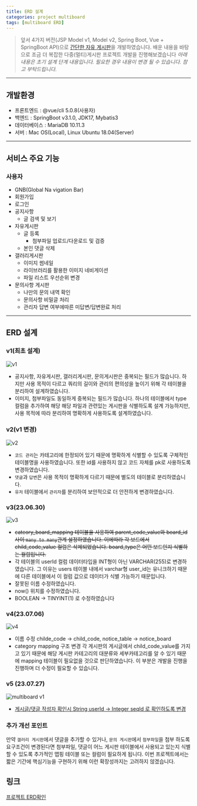 ```yaml
---
title: ERD 설계
categories: project multiboard
tags: [multiboard ERD]
---
```




> 앞서 4가지 버전(JSP Model v1, Model v2, Spring Boot, Vue + SpringBoot API)으로 
> [간단한 자유 게시판](https://www.notion.so/whssodi/6bdc5114ae3f4a68a717a1740465b274?pvs=4)을 개발하였습니다. 배운 내용을 바탕으로 조금 더 복잡한 다중(멀티)게시판 프로젝트 개발을 진행해보겠습니다
> *아래 내용은 초기 설계 단계 내용입니다. 필요한 경우 내용이 변경 될 수 있습니다. 참고 부탁드립니다.*


---
## 개발환경

- 프론트엔드 : @vue/cli 5.0.8(사용자)
- 백엔드 : SpringBoot v3.1.0, JDK17, Mybatis3 
- 데이터베이스 : MariaDB 10.11.3
- 서버 : Mac OS(Local), Linux Ubuntu 18.04(Server)

---
## 서비스 주요 기능

### 사용자 
  - GNB(Global Na vigation Bar)
  - 회원가입
  - 로그인
  - 공지사항
    - 글 검색 및 보기
  - 자유게시판
    - 글 등록
      - 첨부파일 업로드/다운로드 및 검증
    - 본인 댓글 삭제
  - 갤러리게시판
    - 이미지 썸네일
    - 라이브러리를 활용한 이미지 네비게이션
    - 파일 리스트 우선순위 변경 
  - 문의사항 게시판
    - 나만의 문의 내역 확인
    - 문의사항 비밀글 처리
    - 관리자 답변 여부에따른 미답변/답변완료 처리



---
## ERD 설계
### v1(최초 설계)
![v1](https://github.com/JeonJe/Multi_Board/assets/43032391/4e5eb8a9-1091-4368-b892-dbfdc4008b72)
- 공지사항, 자유게시판, 갤러리게시판, 문의게시판은 중복되는 필드가 많습니다. 하지만 사용 목적이 다르고 쿼리의 길이와 관리의 편의성을 높이기 위해 각 테이블을 분리하여 설계하였습니다.
- 이미지, 첨부파일도 동일하게 중복되는 필드가 많습니다. 하나의 테이블에서 type 컬럼을 추가하여 해당 해당 파일과 관련있는 게시판을 식별하도록 설계 가능하지만, 사용 목적에 따라 분리하여 명확하게 사용하도록 설계하였습니다. 


### v2(v1 변경)
![v2](https://github.com/JeonJe/Multi_Board/assets/43032391/0e650230-9fb8-490b-93cd-4296a451c23e)
- `코드 관리`는 카테고리에 한정되어 있기 때문에 명확하게 식별할 수 있도록 구체적인 테이블명을 사용하였습니다. 또한 id를 사용하지 않고 코드 자체를 pk로 사용하도록 변경하였습니다.
- `댓글`과 `답변`은 사용 목적이 명확하게 다르기 때문에 별도의 테이블로 분리하였습니다.
- `유저` 테이블에서 `관리자`를 분리하여 보안적으로 더 안전하게 변경하였습니다.

### v3(23.06.30)
![v3](https://github.com/JeonJe/Free_Board/assets/43032391/92a41ced-116c-47fd-89a3-628547351477)
- ~~cateory_board_mapping 테이블을 사용하여 parent_code_value와 board_id 사이 `many to many`관계 설정하였습니다. 이에따라 각 보드에서 child_code_value 컬럼은 삭제되었습니다. board_type은 어떤 보드인지 식별하는 컬럼입니다.~~
- 각 테이블의 userId 컬럼 데이터타입을 INT형이 아닌 VARCHAR(255)로 변경하였습니다. 그 이유는 users 테이블 내에서  varchar형 user_id는 유니크하기 때문에 다른 테이블에서 이 컬럼 값으로 데이터가 식별 가능하기 때문입니다.
- 잘못된 이름 수정하였습니다.
- now() 위치를 수정하였습니다.
- BOOLEAN -> TINYINT(1) 로 수정하였습니다

### v4(23.07.06)

![v4](https://github.com/JeonJe/Multi_Board/assets/43032391/ad1403a1-5124-41b8-af60-38f6e9c12c87)
- 이름 수정 childe_code -> child_code, notice_table -> notice_board
- category mapping 구조 변경 
  각 게시판의 게시글에서 child_code_value를 가지고 있기 때문에 해당 게시판 카테고리의 대분류와 세부카테고리를 알 수 있기 때문에 mapping 테이블이 필요없을 것으로 판단하였습니다. 이 부분은 개발을 진행을 진행하며 더 수정이 필요할 수 있습니다.

### v5 (23.07.27)
![multiboard v1](https://github.com/JeonJe/Free_Board/assets/43032391/b7b20347-b954-41d2-827e-520ad07c2b8a)


- [게시글/댓글 작성자 확인시 String userId -> Integer seqId 로 확인하도록 변경](https://github.com/JeonJe/Free_Board/multi_board_midterm_check)

### 추가 개선 포인트
만약 `갤러리 게시판`에서 댓글을 추가할 수 있거나, `문의 게시판`에서 `첨부파일`을 첨부 하도록 요구조건이 변경된다면 첨부파일, 댓글이 어느 게시판 테이블에서 사용되고 있는지 식별할 수 있도록 추가적인 맵핑 테이블 또는 컬럼이 필요하게 됩니다. 이번 프로젝트에서는 짧은 기간에 핵심기능을 구현하기 위해 이런 확장성까지는 고려하지 않겠습니다.


## 링크
[프로젝트 ERD확인](https://www.erdcloud.com/d/Em46o5hy4evaZy4oN)

  